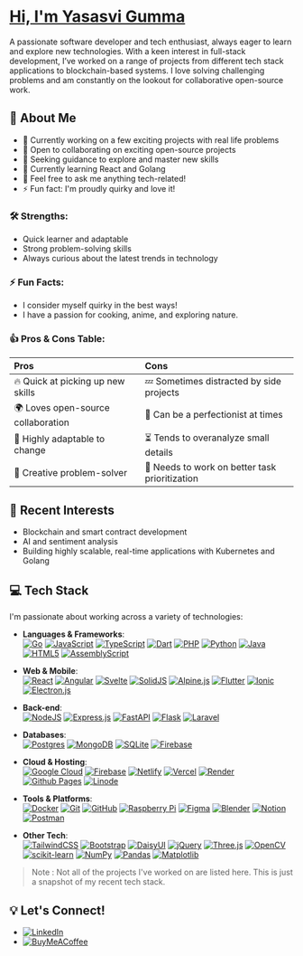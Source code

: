 # [Hi, I'm Yasasvi Gumma](https://mementomori11723.github.io/MementoMori11723/)

A passionate software developer and tech enthusiast, always eager to learn and explore new technologies. With a keen interest in full-stack development, I’ve worked on a range of projects from different tech stack applications to blockchain-based systems. I love solving challenging problems and am constantly on the lookout for collaborative open-source work.

## 👋 About Me

- 🔭 Currently working on a few exciting projects with real life problems
- 👯 Open to collaborating on exciting open-source projects
- 🤝 Seeking guidance to explore and master new skills
- 🌱 Currently learning React and Golang
- 💬 Feel free to ask me anything tech-related!
- ⚡ Fun fact: I'm proudly quirky and love it!

### 🛠 Strengths:

- Quick learner and adaptable
- Strong problem-solving skills
- Always curious about the latest trends in technology

### ⚡ Fun Facts:

- I consider myself quirky in the best ways!
- I have a passion for cooking, anime, and exploring nature.

### 👍 Pros & Cons Table:

| Pros                               | Cons                                           |
| :--------------------------------- | :--------------------------------------------- |
| 🔥 Quick at picking up new skills  | 💤 Sometimes distracted by side projects       |
| 🌍 Loves open-source collaboration | 🤯 Can be a perfectionist at times             |
| 🚀 Highly adaptable to change      | ⏳ Tends to overanalyze small details          |
| 🎨 Creative problem-solver         | 📅 Needs to work on better task prioritization |

## 🚀 Recent Interests

- Blockchain and smart contract development
- AI and sentiment analysis
- Building highly scalable, real-time applications with Kubernetes and Golang

## 💻 Tech Stack

I'm passionate about working across a variety of technologies:

- **Languages & Frameworks**:  
  [![Go](https://img.shields.io/badge/go-%2300ADD8.svg?style=flat-square&logo=go&logoColor=white)](https://golang.org) [![JavaScript](https://img.shields.io/badge/javascript-%23323330.svg?style=flat-square&logo=javascript&logoColor=%23F7DF1E)](https://developer.mozilla.org/en-US/docs/Web/JavaScript) [![TypeScript](https://img.shields.io/badge/typescript-%23007ACC.svg?style=flat-square&logo=typescript&logoColor=white)](https://www.typescriptlang.org) [![Dart](https://img.shields.io/badge/dart-%230175C2.svg?style=flat-square&logo=dart&logoColor=white)](https://dart.dev) [![PHP](https://img.shields.io/badge/php-%23777BB4.svg?style=flat-square&logo=php&logoColor=white)](https://www.php.net) [![Python](https://img.shields.io/badge/python-3670A0?style=flat-square&logo=python&logoColor=ffdd54)](https://www.python.org) [![Java](https://img.shields.io/badge/java-%23ED8B00.svg?style=flat-square&logo=openjdk&logoColor=white)](https://www.java.com) [![HTML5](https://img.shields.io/badge/html5-%23E34F26.svg?style=flat-square&logo=html5&logoColor=white)](https://developer.mozilla.org/en-US/docs/Web/HTML) [![AssemblyScript](https://img.shields.io/badge/assembly%20script-%23000000.svg?style=flat-square&logo=assemblyscript&logoColor=white)](https://www.assemblyscript.org)

- **Web & Mobile**:  
  [![React](https://img.shields.io/badge/react-%2320232a.svg?style=flat-square&logo=react&logoColor=%2361DAFB)](https://reactjs.org) [![Angular](https://img.shields.io/badge/angular-%23DD0031.svg?style=flat-square&logo=angular&logoColor=white)](https://angular.io) [![Svelte](https://img.shields.io/badge/svelte-%23f1413d.svg?style=flat-square&logo=svelte&logoColor=white)](https://svelte.dev) [![SolidJS](https://img.shields.io/badge/SolidJS-2c4f7c?style=flat-square&logo=solid&logoColor=c8c9cb)](https://solidjs.com) [![Alpine.js](https://img.shields.io/badge/alpinejs-white.svg?style=flat-square&logo=alpinedotjs&logoColor=%238BC0D0)](https://alpinejs.dev) [![Flutter](https://img.shields.io/badge/Flutter-%2302569B.svg?style=flat-square&logo=Flutter&logoColor=white)](https://flutter.dev) [![Ionic](https://img.shields.io/badge/Ionic-%233880FF.svg?style=flat-square&logo=Ionic&logoColor=white)](https://ionicframework.com) [![Electron.js](https://img.shields.io/badge/Electron-191970?style=flat-square&logo=Electron&logoColor=white)](https://www.electronjs.org)

- **Back-end**:  
  [![NodeJS](https://img.shields.io/badge/node.js-6DA55F?style=flat-square&logo=node.js&logoColor=white)](https://nodejs.org) [![Express.js](https://img.shields.io/badge/express.js-%23404d59.svg?style=flat-square&logo=express&logoColor=%2361DAFB)](https://expressjs.com) [![FastAPI](https://img.shields.io/badge/FastAPI-005571?style=flat-square&logo=fastapi)](https://fastapi.tiangolo.com) [![Flask](https://img.shields.io/badge/flask-%23000.svg?style=flat-square&logo=flask&logoColor=white)](https://flask.palletsprojects.com) [![Laravel](https://img.shields.io/badge/laravel-%23FF2D20.svg?style=flat-square&logo=laravel&logoColor=white)](https://laravel.com)

- **Databases**:  
  [![Postgres](https://img.shields.io/badge/postgres-%23316192.svg?style=flat-square&logo=postgresql&logoColor=white)](https://www.postgresql.org) [![MongoDB](https://img.shields.io/badge/MongoDB-%234ea94b.svg?style=flat-square&logo=mongodb&logoColor=white)](https://www.mongodb.com) [![SQLite](https://img.shields.io/badge/sqlite-%2307405e.svg?style=flat-square&logo=sqlite&logoColor=white)](https://www.sqlite.org) [![Firebase](https://img.shields.io/badge/firebase-%23039BE5.svg?style=flat-square&logo=firebase)](https://firebase.google.com)

- **Cloud & Hosting**:  
  [![Google Cloud](https://img.shields.io/badge/GoogleCloud-%234285F4.svg?style=flat-square&logo=google-cloud&logoColor=white)](https://cloud.google.com) [![Firebase](https://img.shields.io/badge/firebase-%23039BE5.svg?style=flat-square&logo=firebase)](https://firebase.google.com) [![Netlify](https://img.shields.io/badge/netlify-%23000000.svg?style=flat-square&logo=netlify&logoColor=#00C7B7)](https://www.netlify.com) [![Vercel](https://img.shields.io/badge/vercel-%23000000.svg?style=flat-square&logo=vercel&logoColor=white)](https://vercel.com) [![Render](https://img.shields.io/badge/Render-%46E3B7.svg?style=flat-square&logo=render&logoColor=white)](https://render.com) [![Github Pages](https://img.shields.io/badge/github%20pages-121013?style=flat-square&logo=github&logoColor=white)](https://pages.github.com) [![Linode](https://img.shields.io/badge/linode-00A95C?style=flat-square&logo=linode&logoColor=white)](https://www.linode.com)

- **Tools & Platforms**:  
  [![Docker](https://img.shields.io/badge/docker-%230db7ed.svg?style=flat-square&logo=docker&logoColor=white)](https://www.docker.com) [![Git](https://img.shields.io/badge/git-%23F05033.svg?style=flat-square&logo=git&logoColor=white)](https://git-scm.com) [![GitHub](https://img.shields.io/badge/github-%23121011.svg?style=flat-square&logo=github&logoColor=white)](https://github.com) [![Raspberry Pi](https://img.shields.io/badge/-RaspberryPi-C51A4A?style=flat-square&logo=Raspberry-Pi)](https://www.raspberrypi.org) [![Figma](https://img.shields.io/badge/figma-%23F24E1E.svg?style=flat-square&logo=figma&logoColor=white)](https://www.figma.com) [![Blender](https://img.shields.io/badge/blender-%23F5792A.svg?style=flat-square&logo=blender&logoColor=white)](https://www.blender.org) [![Notion](https://img.shields.io/badge/Notion-%23000000.svg?style=flat-square&logo=notion&logoColor=white)](https://www.notion.so) [![Postman](https://img.shields.io/badge/Postman-FF6C37?style=flat-square&logo=postman&logoColor=white)](https://www.postman.com)

- **Other Tech**:  
  [![TailwindCSS](https://img.shields.io/badge/tailwindcss-%2338B2AC.svg?style=flat-square&logo=tailwind-css&logoColor=white)](https://tailwindcss.com) [![Bootstrap](https://img.shields.io/badge/bootstrap-%238511FA.svg?style=flat-square&logo=bootstrap&logoColor=white)](https://getbootstrap.com) [![DaisyUI](https://img.shields.io/badge/daisyui-5A0EF8?style=flat-square&logo=daisyui&logoColor=white)](https://daisyui.com) [![jQuery](https://img.shields.io/badge/jquery-%230769AD.svg?style=flat-square&logo=jquery&logoColor=white)](https://jquery.com) [![Three.js](https://img.shields.io/badge/threejs-black?style=flat-square&logo=three.js&logoColor=white)](https://threejs.org) [![OpenCV](https://img.shields.io/badge/opencv-%23white.svg?style=flat-square&logo=opencv&logoColor=white)](https://opencv.org) [![scikit-learn](https://img.shields.io/badge/scikit--learn-%23F7931E.svg?style=flat-square&logo=scikit-learn&logoColor=white)](https://scikit-learn.org/stable/) [![NumPy](https://img.shields.io/badge/numpy-%23013243.svg?style=flat-square&logo=numpy&logoColor=white)](https://numpy.org) [![Pandas](https://img.shields.io/badge/pandas-%23150458.svg?style=flat-square&logo=pandas&logoColor=white)](https://pandas.pydata.org) [![Matplotlib](https://img.shields.io/badge/Matplotlib-%23ffffff.svg?style=flat-square&logo=Matplotlib&logoColor=black)](https://matplotlib.org)

> Note : Not all of the projects I've worked on are listed here. This is just a snapshot of my recent tech stack.

## 💡 Let's Connect!

- [![LinkedIn](https://img.shields.io/badge/LinkedIn-%230077B5.svg?logo=linkedin&logoColor=white)](https://linkedin.com/in/yasasvi-gumma/)
- [![BuyMeACoffee](https://img.shields.io/badge/Buy%20Me%20a%20Coffee-ffdd00?style=for-the-badge&logo=buy-me-a-coffee&logoColor=black)](https://buymeacoffee.com/yasasvi)
